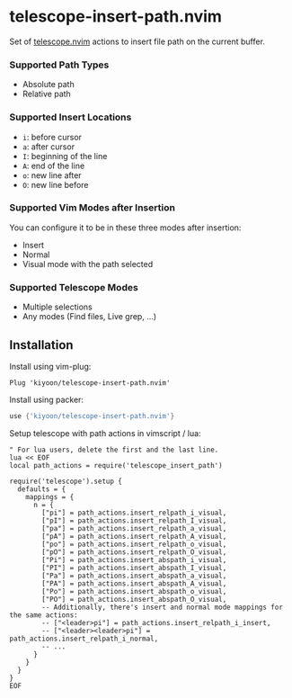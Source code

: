 # telescope-insert-path.nvim

Set of [telescope.nvim](https://github.com/nvim-telescope/telescope.nvim) actions to insert file path on the current buffer.

### Supported Path Types
- Absolute path
- Relative path

### Supported Insert Locations
- `i`: before cursor
- `a`: after cursor
- `I`: beginning of the line
- `A`: end of the line
- `o`: new line after
- `O`: new line before

### Supported Vim Modes after Insertion
You can configure it to be in these three modes after insertion:

- Insert
- Normal
- Visual mode with the path selected

### Supported Telescope Modes
- Multiple selections
- Any modes (Find files, Live grep, ...)

## Installation

Install using vim-plug:
```vim
Plug 'kiyoon/telescope-insert-path.nvim'
```

Install using packer:
```lua
use {'kiyoon/telescope-insert-path.nvim'}
```

Setup telescope with path actions in vimscript / lua:
```vim
" For lua users, delete the first and the last line.
lua << EOF
local path_actions = require('telescope_insert_path')

require('telescope').setup {
  defaults = {
    mappings = {
      n = {
        ["pi"] = path_actions.insert_relpath_i_visual,
        ["pI"] = path_actions.insert_relpath_I_visual,
        ["pa"] = path_actions.insert_relpath_a_visual,
        ["pA"] = path_actions.insert_relpath_A_visual,
        ["po"] = path_actions.insert_relpath_o_visual,
        ["pO"] = path_actions.insert_relpath_O_visual,
        ["Pi"] = path_actions.insert_abspath_i_visual,
        ["PI"] = path_actions.insert_abspath_I_visual,
        ["Pa"] = path_actions.insert_abspath_a_visual,
        ["PA"] = path_actions.insert_abspath_A_visual,
        ["Po"] = path_actions.insert_abspath_o_visual,
        ["PO"] = path_actions.insert_abspath_O_visual,
        -- Additionally, there's insert and normal mode mappings for the same actions:
        -- ["<leader>pi"] = path_actions.insert_relpath_i_insert,
        -- ["<leader><leader>pi"] = path_actions.insert_relpath_i_normal,
        -- ...
      }
    }
  }
}
EOF
```
